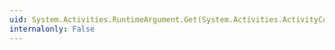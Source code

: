 ```yaml
---
uid: System.Activities.RuntimeArgument.Get(System.Activities.ActivityContext)
internalonly: False
---
```

